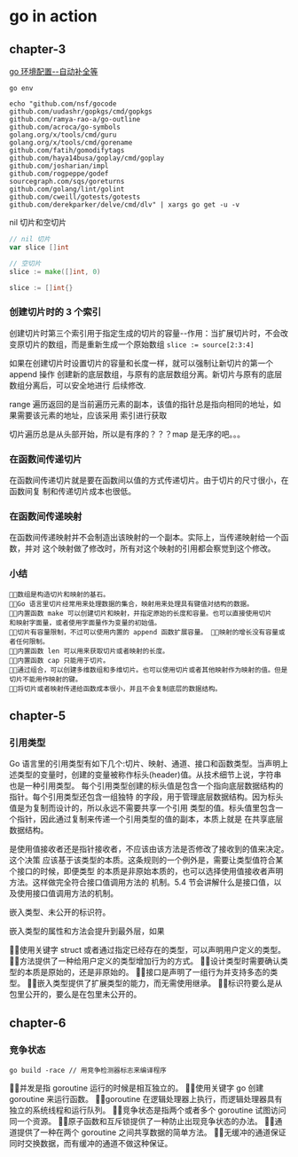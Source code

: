 # go in action

## chapter-3

[go 环境配置--自动补全等](https://zhuanlan.zhihu.com/p/36453771)

`go env`

```shell
echo "github.com/nsf/gocode
github.com/uudashr/gopkgs/cmd/gopkgs
github.com/ramya-rao-a/go-outline
github.com/acroca/go-symbols
golang.org/x/tools/cmd/guru
golang.org/x/tools/cmd/gorename
github.com/fatih/gomodifytags
github.com/haya14busa/goplay/cmd/goplay
github.com/josharian/impl
github.com/rogpeppe/godef
sourcegraph.com/sqs/goreturns
github.com/golang/lint/golint
github.com/cweill/gotests/gotests
github.com/derekparker/delve/cmd/dlv" | xargs go get -u -v
```

nil 切片和空切片

```go
// nil 切片
var slice []int

// 空切片
slice := make([]int, 0)

slice := []int{}
```

### 创建切片时的 3 个索引
创建切片时第三个索引用于指定生成的切片的容量--作用：当扩展切片时，不会改变原切片的数组，而是重新生成一个原始数组
`slice := source[2:3:4]`

如果在创建切片时设置切片的容量和长度一样，就可以强制让新切片的第一个 append 操作 创建新的底层数组，与原有的底层数组分离。新切片与原有的底层数组分离后，可以安全地进行 后续修改.

range 遍历返回的是当前遍历元素的副本，该值的指针总是指向相同的地址，如果需要该元素的地址，应该采用 索引进行获取

切片遍历总是从头部开始，所以是有序的？？？map 是无序的吧。。。

### 在函数间传递切片
在函数间传递切片就是要在函数间以值的方式传递切片。由于切片的尺寸很小，在函数间复 制和传递切片成本也很低。

### 在函数间传递映射
在函数间传递映射并不会制造出该映射的一个副本。实际上，当传递映射给一个函数，并对 这个映射做了修改时，所有对这个映射的引用都会察觉到这个修改。


### 小结
```
数组是构造切片和映射的基石。
Go 语言里切片经常用来处理数据的集合，映射用来处理具有键值对结构的数据。 
内置函数 make 可以创建切片和映射，并指定原始的长度和容量。也可以直接使用切片
和映射字面量，或者使用字面量作为变量的初始值。
切片有容量限制，不过可以使用内置的 append 函数扩展容量。 映射的增长没有容量或者任何限制。
内置函数 len 可以用来获取切片或者映射的长度。
内置函数 cap 只能用于切片。 
通过组合，可以创建多维数组和多维切片。也可以使用切片或者其他映射作为映射的值。但是切片不能用作映射的键。 
将切片或者映射传递给函数成本很小，并且不会复制底层的数据结构。
```

## chapter-5 

### 引用类型
Go 语言里的引用类型有如下几个:切片、映射、通道、接口和函数类型。当声明上述类型的变量时，创建的变量被称作标头(header)值。从技术细节上说，字符串也是一种引用类型。 每个引用类型创建的标头值是包含一个指向底层数据结构的指针。每个引用类型还包含一组独特 的字段，用于管理底层数据结构。因为标头值是为复制而设计的，所以永远不需要共享一个引用 类型的值。标头值里包含一个指针，因此通过复制来传递一个引用类型的值的副本，本质上就是 在共享底层数据结构。

是使用值接收者还是指针接收者，不应该由该方法是否修改了接收到的值来决定。这个决策 应该基于该类型的本质。这条规则的一个例外是，需要让类型值符合某个接口的时候，即便类型 的本质是非原始本质的，也可以选择使用值接收者声明方法。这样做完全符合接口值调用方法的 机制。5.4 节会讲解什么是接口值，以及使用接口值调用方法的机制。

嵌入类型、未公开的标识符。

嵌入类型的属性和方法会提升到最外层，如果

使用关键字 struct 或者通过指定已经存在的类型，可以声明用户定义的类型。 
方法提供了一种给用户定义的类型增加行为的方式。 
设计类型时需要确认类型的本质是原始的，还是非原始的。 
接口是声明了一组行为并支持多态的类型。 
嵌入类型提供了扩展类型的能力，而无需使用继承。 
标识符要么是从包里公开的，要么是在包里未公开的。

## chapter-6

### 竞争状态
`go build -race // 用竞争检测器标志来编译程序`

并发是指 goroutine 运行的时候是相互独立的。
使用关键字 go 创建 goroutine 来运行函数。
goroutine 在逻辑处理器上执行，而逻辑处理器具有独立的系统线程和运行队列。 
竞争状态是指两个或者多个 goroutine 试图访问同一个资源。 
原子函数和互斥锁提供了一种防止出现竞争状态的办法。 
通道提供了一种在两个 goroutine 之间共享数据的简单方法。 
无缓冲的通道保证同时交换数据，而有缓冲的通道不做这种保证。